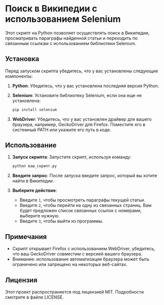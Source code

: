 # Поиск в Википедии с использованием Selenium

Этот скрипт на Python позволяет осуществлять поиск в Википедии, просматривать параграфы найденной статьи и переходить по связанным ссылкам с использованием библиотеки Selenium.

## Установка

Перед запуском скрипта убедитесь, что у вас установлены следующие компоненты:

1. **Python**: Убедитесь, что у вас установлена последняя версия Python.
2. **Selenium**: Установите библиотеку Selenium, если она еще не установлена:

   ```bash
   pip install selenium
   ```

3. **WebDriver**: Убедитесь, что у вас установлен драйвер для вашего браузера, например, GeckoDriver для Firefox. Поместите его в системный PATH или укажите его путь в коде.

## Использование

1. **Запуск скрипта**: Запустите скрипт, используя команду:

   ```bash
   python ваш_скрипт.py
   ```

2. **Введите запрос**: После запуска введите запрос, который вы хотите найти в Википедии.

3. **Выберите действие**:
   - Введите `1`, чтобы просмотреть параграфы текущей статьи.
   - Введите `2`, чтобы перейти на одну из связанных страниц. Вам будет предложен список связанных ссылок с номерами, выберите нужную.
   - Введите `3`, чтобы выйти из программы.

## Примечания

- Скрипт открывает Firefox с использованием WebDriver, убедитесь, что ваш GeckoDriver совместим с версией вашего браузера.
- Внимание: использование автоматизации браузера может быть ограничено или запрещено на некоторых веб-сайтах.

## Лицензия

Этот проект распространяется под лицензией MIT. Подробности смотрите в файле LICENSE.
 
